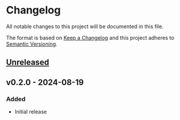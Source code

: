 # Changelog

All notable changes to this project will be documented in this file.

The format is based on [Keep a Changelog](http://keepachangelog.com/en/1.0.0/)
and this project adheres to [Semantic Versioning](http://semver.org/spec/v2.0.0.html).

## [Unreleased]


## v0.2.0 - 2024-08-19
### Added
- Initial release

[Unreleased]: https://github.com/slickframework/error-handler/compare/v0.2.0...HEAD
[v0.2.0]: https://github.com/slickframework/template/error-handler/dfe44e...v0.2.0